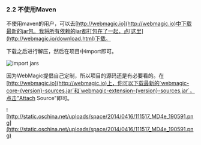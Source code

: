 ### 2.2 不使用Maven

不使用maven的用户，可以去[http://webmagic.io](http://webmagic.io)中下载最新的jar包。我将所有依赖的jar都打包在了一起，点[这里](http://webmagic.io/download.html)下载。

下载之后进行解压，然后在项目中import即可。

![import jars](http://static.oschina.net/uploads/space/2014/0403/102848_ETcU_190591.png)

因为WebMagic提倡自己定制，所以项目的源码还是有必要看的。在[http://webmagic.io](http://webmagic.io)上，你可以下载最新的`webmagic-core-{version}-sources.jar`和`webmagic-extension-{version}-sources.jar`，点击"Attach Source"即可。

![http://static.oschina.net/uploads/space/2014/0416/111517_MD4e_190591.png](http://static.oschina.net/uploads/space/2014/0416/111517_MD4e_190591.png)